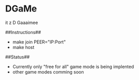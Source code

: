 # DGaMe
it z D Gaaaimee

##Instructions##
* make join PEER="IP:Port"
* make host

##Status##
* Currently only "free for all" game mode is being implented 
* other game modes comming soon